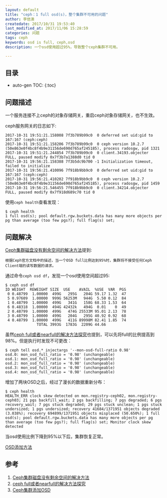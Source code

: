 ```yaml
---
layout: default
title: "ceph：1 full osd(s)，整个集群不可用的问题"
author: 李佶澳
createdate: 2017/10/31 19:53:40
last_modified_at: 2017/11/06 15:28:59
categories: 问题
tags: ceph
keywords: osd is full, ceph,osd
description: 一个osd使用超过95%，导致整个ceph集群不可用。

---
```


## 目录
* auto-gen TOC:
{:toc}

## 问题描述 

一个服务连接不上ceph的对象存储网关，重启ceph对象存储网关，也不生效。

ceph服务网关的日志如下:

	2017-10-31 19:51:21.158008 7f3b789b99c0  0 deferred set uid:gid to 167:167 (ceph:ceph)
	2017-10-31 19:51:21.158206 7f3b789b99c0  0 ceph version 10.2.7 (50e863e0f4bc8f4b9e31156de690d765af245185), process radosgw, pid 1321
	2017-10-31 19:51:21.244854 7f3b789b99c0  0 client.34193.objecter  FULL, paused modify 0x7f3b7a1388d0 tid 0
	2017-10-31 19:56:21.158388 7f3b5dc9b700 -1 Initialization timeout, failed to initialize
	2017-10-31 19:56:21.410096 7f918b9bb9c0  0 deferred set uid:gid to 167:167 (ceph:ceph)
	2017-10-31 19:56:21.410202 7f918b9bb9c0  0 ceph version 10.2.7 (50e863e0f4bc8f4b9e31156de690d765af245185), process radosgw, pid 1459
	2017-10-31 19:56:21.546455 7f918b9bb9c0  0 client.34214.objecter  FULL, paused modify 0x7f918d689c70 tid 0

使用`ceph health`查看发现：

	$ ceph health
	1 full osd(s); pool default.rgw.buckets.data has many more objects per pg than average (too few pgs?); full flag(s) set;

## 问题解决

[Ceph集群磁盘没有剩余空间的解决方法][1]提到:

	根据Ceph官方文档中的描述，当一个OSD full比例达到95%时，集群将不接受任何Ceph Client端的读写数据的请求。

通过命令`ceph osd df`，发现一个osd使用空间超过95:

	$ ceph osd df
	ID WEIGHT  REWEIGHT SIZE  USE    AVAIL  %USE  VAR  PGS
	 0 0.48799  1.00000  499G   295G   204G 59.17 1.32  47
	 5 0.97609  1.00000  999G 56253M   944G  5.50 0.12  84
	 1 0.48799  1.00000  499G   341G   158G 68.33 1.53  64
	 6 0.48318  1.00000  494G 42432k   494G  0.01    0  49
	 2 0.48799  1.00000  499G   474G 25533M 95.01 2.13  78
	 3 0.48799  1.00000  499G   204G   295G 40.92 0.92  68
	 4 0.48799  1.00000  499G   411G 89998M 82.41 1.85  74
				  TOTAL 3993G  1783G  2209G 44.66

虽然[ceph full或者nearfull的解决方法探究][2]也提到，可以先将full的比例提高到98%。但是执行时发现不可更改：

	$ ceph tell osd.* injectargs '--mon-osd-full-ratio 0.98'
	osd.0: mon_osd_full_ratio = '0.98' (unchangeable)
	osd.1: mon_osd_full_ratio = '0.98' (unchangeable)
	osd.2: mon_osd_full_ratio = '0.98' (unchangeable)
	osd.3: mon_osd_full_ratio = '0.98' (unchangeable)
	osd.4: mon_osd_full_ratio = '0.98' (unchangeable)

增加了两块OSD之后，经过了漫长的数据重新分布：

	$ ceph health
	HEALTH_ERR clock skew detected on mon.registry-ceph02, mon.registry-ceph03; 21 pgs backfill_wait; 2 pgs backfilling; 7 pgs degraded; 6 pgs recovery_wait; 7 pgs stuck degraded; 29 pgs stuck unclean; 1 pgs stuck undersized; 1 pgs undersized; recovery 41684/1371951 objects degraded (3.038%); recovery 694899/1371951 objects misplaced (50.650%); 1 full osd(s); pool default.rgw.buckets.data has many more objects per pg than average (too few pgs?); full flag(s) set; Monitor clock skew detected

当osd使用比例下降到95%以下后，集群恢复正常。

[OSD添加方法][3]

## 参考

1. [Ceph集群磁盘没有剩余空间的解决方法][1]
2. [ceph full或者nearfull的解决方法探究][2]
3. [Ceph集群添加OSD][3]

[1]: http://blog.csdn.net/xiaoquqi/article/details/45539847  "Ceph集群磁盘没有剩余空间的解决方法" 
[2]: https://www.itzhoulin.com/2016/04/20/deal_with_ceph_full/  "ceph full或者nearfull的解决方法探究" 
[3]: http://www.lijiaocn.com/%E6%8A%80%E5%B7%A7/2017/06/01/ceph-deploy.html#%E6%B7%BB%E5%8A%A0osd "Ceph集群添加OSD"
